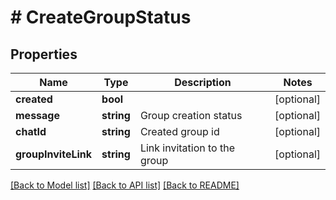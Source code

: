 # # CreateGroupStatus

## Properties

Name | Type | Description | Notes
------------ | ------------- | ------------- | -------------
**created** | **bool** |  | [optional] 
**message** | **string** | Group creation status | [optional] 
**chatId** | **string** | Created group id | [optional] 
**groupInviteLink** | **string** | Link invitation to the group | [optional] 

[[Back to Model list]](../../README.md#documentation-for-models) [[Back to API list]](../../README.md#documentation-for-api-endpoints) [[Back to README]](../../README.md)


